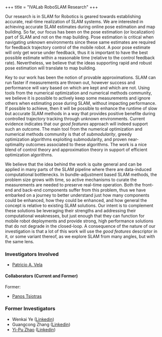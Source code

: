 +++
title = "IVALab RoboSLAM Research"
+++

Our research is in SLAM for Robotics is geared towards establishing
accurate, real-time realization of SLAM systems. We are interested
in achieving accurate SLAM estimates during online pose estimation
and map building. So far, our focus has been on the pose estimation 
(or localization) part of SLAM and not on the map building. Pose
estimation is critical when navigating unknown environments since
these same estimates are required for feedback trajectory control
of the mobile robot. A poor pose estimate will only get worse under
feedback, thus it is important to have the best possible estimate
within a reasonable time (relative to the control feedback rate).
Nevertheless, we believe that the ideas supporting rapid and robust pose
estimation will translate to map building.

Key to our work has been the notion of provable approximations. SLAM
can run faster if measurements are thrown out, however success and
performance will vary based on which are kept and which are not.
Using tools from the numerical optimization and numerical methods community, 
we believe it is possible to actively keep some measurements and
ignore others when estimating pose during SLAM, without impacting
performance. If possible to achieve, then it will be possible to
enhance the runtime of slow but accurate SLAM methods in a way
that provides positive benefite during controlled trajectory
tracking through unknown environments.  Current evidence indicates
that our _good features_ approach will indeed support such an outcome.
The main tool from the numerical optimization and numerical methods community
is that of _submodularity_, greedy optimization algorithms exploiting
submodularity, and proven near-optimality outcomes associated to these
algorithms. The work is a nice blend of control theory and approximation 
theory in support of efficient optimization algorithms.

We believe that the idea behind the work is quite general and can be applied
in many parts of the SLAM pipeline where there are data-induced computational
bottlenecks. In bundle-adjustment based SLAM methods, the problem size grows
with time, so active mechanisms to curate the measurements are needed
to preserve real-time operation. Both the front-end and back-end components
suffer from this problem, thus we have embarked on a journey to better
understand just how many components could be enhanced, how they could be
enhanced, and how general the concept is relative to existing SLAM solutions.
Our intent is to complement these solutions be leveraging their strengths
and addressing their computational weaknesses, but just enough that they
can function for mobile robot deployments and provide strong, high performance
solutions that do not degrade in the closed-loop. A consequence of the
nature of our investigation is that a lot of this work will use the
_good features_ descriptor in it, or some variant thereof, as we
explore SLAM from many angles, but with the same lens.

### Investigators Involved

- [Patricio A. Vela](http://pvela.gatech.edu)

#### Collaborators (Current and Former)

Former:

- [Panos Tsiotras](http://dcsl.gatech.edu/tsiotras.html)


### Former Investigators

- Wenkai Ye ([Linkedin](https://cn.linkedin.com/in/wenkai-ye-21b61a9b))
- Guangcong Zhang
  ([Linkedin](https://www.linkedin.com/in/gczhang?trk=people-guest_profile-result-card_result-card_full-click))
- [Yi-Pu Zhao](https://sites.google.com/site/zhaoyipu/home)
  ([Linkedin](https://www.linkedin.com/in/yipuzhao))

